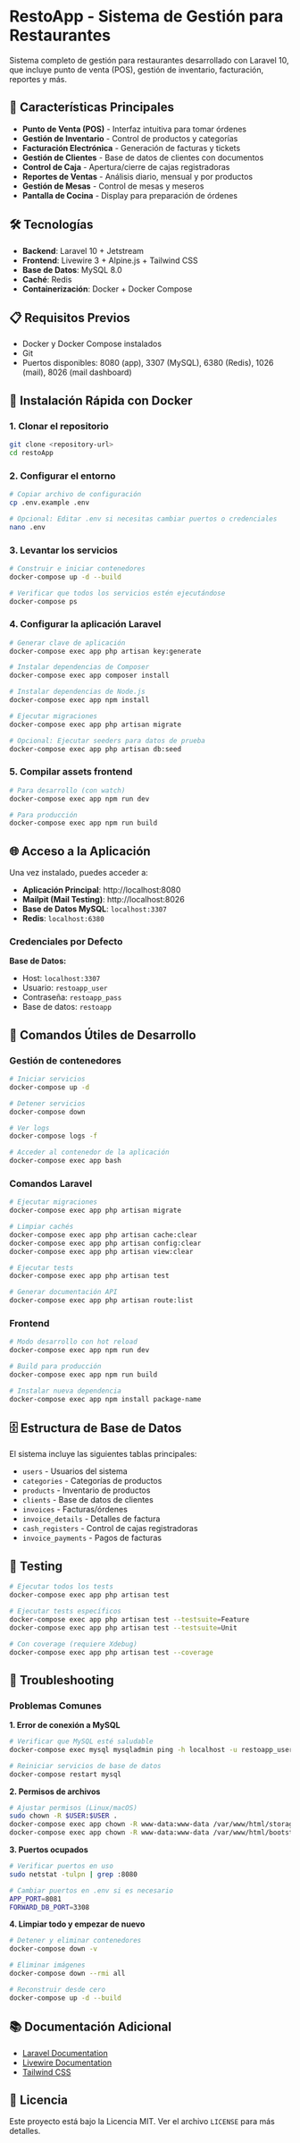 # RestoApp - Sistema de Gestión para Restaurantes

Sistema completo de gestión para restaurantes desarrollado con Laravel 10, que incluye punto de venta (POS), gestión de inventario, facturación, reportes y más.

## 🚀 Características Principales

- **Punto de Venta (POS)** - Interfaz intuitiva para tomar órdenes
- **Gestión de Inventario** - Control de productos y categorías
- **Facturación Electrónica** - Generación de facturas y tickets
- **Gestión de Clientes** - Base de datos de clientes con documentos
- **Control de Caja** - Apertura/cierre de cajas registradoras
- **Reportes de Ventas** - Análisis diario, mensual y por productos
- **Gestión de Mesas** - Control de mesas y meseros
- **Pantalla de Cocina** - Display para preparación de órdenes

## 🛠️ Tecnologías

- **Backend**: Laravel 10 + Jetstream
- **Frontend**: Livewire 3 + Alpine.js + Tailwind CSS
- **Base de Datos**: MySQL 8.0
- **Caché**: Redis
- **Containerización**: Docker + Docker Compose

## 📋 Requisitos Previos

- Docker y Docker Compose instalados
- Git
- Puertos disponibles: 8080 (app), 3307 (MySQL), 6380 (Redis), 1026 (mail), 8026 (mail dashboard)

## 🚀 Instalación Rápida con Docker

### 1. Clonar el repositorio
```bash
git clone <repository-url>
cd restoApp
```

### 2. Configurar el entorno
```bash
# Copiar archivo de configuración
cp .env.example .env

# Opcional: Editar .env si necesitas cambiar puertos o credenciales
nano .env
```

### 3. Levantar los servicios
```bash
# Construir e iniciar contenedores
docker-compose up -d --build

# Verificar que todos los servicios estén ejecutándose
docker-compose ps
```

### 4. Configurar la aplicación Laravel
```bash
# Generar clave de aplicación
docker-compose exec app php artisan key:generate

# Instalar dependencias de Composer
docker-compose exec app composer install

# Instalar dependencias de Node.js
docker-compose exec app npm install

# Ejecutar migraciones
docker-compose exec app php artisan migrate

# Opcional: Ejecutar seeders para datos de prueba
docker-compose exec app php artisan db:seed
```

### 5. Compilar assets frontend
```bash
# Para desarrollo (con watch)
docker-compose exec app npm run dev

# Para producción
docker-compose exec app npm run build
```

## 🌐 Acceso a la Aplicación

Una vez instalado, puedes acceder a:

- **Aplicación Principal**: http://localhost:8080
- **Mailpit (Mail Testing)**: http://localhost:8026
- **Base de Datos MySQL**: `localhost:3307`
- **Redis**: `localhost:6380`

### Credenciales por Defecto

**Base de Datos:**
- Host: `localhost:3307`
- Usuario: `restoapp_user`
- Contraseña: `restoapp_pass`
- Base de datos: `restoapp`

## 🔧 Comandos Útiles de Desarrollo

### Gestión de contenedores
```bash
# Iniciar servicios
docker-compose up -d

# Detener servicios
docker-compose down

# Ver logs
docker-compose logs -f

# Acceder al contenedor de la aplicación
docker-compose exec app bash
```

### Comandos Laravel
```bash
# Ejecutar migraciones
docker-compose exec app php artisan migrate

# Limpiar cachés
docker-compose exec app php artisan cache:clear
docker-compose exec app php artisan config:clear
docker-compose exec app php artisan view:clear

# Ejecutar tests
docker-compose exec app php artisan test

# Generar documentación API
docker-compose exec app php artisan route:list
```

### Frontend
```bash
# Modo desarrollo con hot reload
docker-compose exec app npm run dev

# Build para producción
docker-compose exec app npm run build

# Instalar nueva dependencia
docker-compose exec app npm install package-name
```

## 🗄️ Estructura de Base de Datos

El sistema incluye las siguientes tablas principales:

- `users` - Usuarios del sistema
- `categories` - Categorías de productos
- `products` - Inventario de productos
- `clients` - Base de datos de clientes
- `invoices` - Facturas/órdenes
- `invoice_details` - Detalles de factura
- `cash_registers` - Control de cajas registradoras
- `invoice_payments` - Pagos de facturas

## 🧪 Testing

```bash
# Ejecutar todos los tests
docker-compose exec app php artisan test

# Ejecutar tests específicos
docker-compose exec app php artisan test --testsuite=Feature
docker-compose exec app php artisan test --testsuite=Unit

# Con coverage (requiere Xdebug)
docker-compose exec app php artisan test --coverage
```

## 🐛 Troubleshooting

### Problemas Comunes

**1. Error de conexión a MySQL**
```bash
# Verificar que MySQL esté saludable
docker-compose exec mysql mysqladmin ping -h localhost -u restoapp_user -p

# Reiniciar servicios de base de datos
docker-compose restart mysql
```

**2. Permisos de archivos**
```bash
# Ajustar permisos (Linux/macOS)
sudo chown -R $USER:$USER .
docker-compose exec app chown -R www-data:www-data /var/www/html/storage
docker-compose exec app chown -R www-data:www-data /var/www/html/bootstrap/cache
```

**3. Puertos ocupados**
```bash
# Verificar puertos en uso
sudo netstat -tulpn | grep :8080

# Cambiar puertos en .env si es necesario
APP_PORT=8081
FORWARD_DB_PORT=3308
```

**4. Limpiar todo y empezar de nuevo**
```bash
# Detener y eliminar contenedores
docker-compose down -v

# Eliminar imágenes
docker-compose down --rmi all

# Reconstruir desde cero
docker-compose up -d --build
```

## 📚 Documentación Adicional

- [Laravel Documentation](https://laravel.com/docs)
- [Livewire Documentation](https://livewire.laravel.com)
- [Tailwind CSS](https://tailwindcss.com)

## 📄 Licencia

Este proyecto está bajo la Licencia MIT. Ver el archivo `LICENSE` para más detalles.
